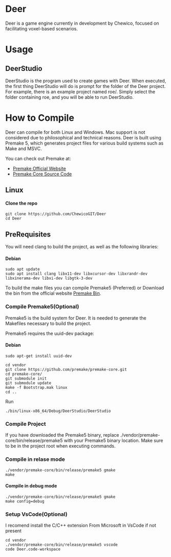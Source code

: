 # Deer
Deer is a game engine currently in development by Chewico, focused on facilitating voxel-based scenarios.


# Usage
## DeerStudio
DeerStudio is the program used to create games with Deer. When executed, the first thing DeerStudio will do is prompt for the folder of the Deer project. For example, there is an example project named roe/. Simply select the folder containing roe, and you will be able to run DeerStudio.

# How to Compile
Deer can compile for both Linux and Windows. Mac support is not considered due to philosophical and technical reasons.
Deer is built using Premake 5, which generates project files for various build systems such as Make and MSVC.

You can check out Premake at:

- [Premake Official Website](https://premake.github.io)  
- [Premake Core Source Code](https://github.com/premake/premake-core)  

## Linux
#### Clone the repo
```console
git clone https://github.com/ChewicoGIT/Deer
cd Deer
```

## PreRequisites
You will need clang to build the project, as well as the following libraries:

#### Debian
```console
sudo apt update
sudo apt install clang libx11-dev libxcursor-dev libxrandr-dev libxinerama-dev libxi-dev libgtk-3-dev
```

To build the make files you can compile Premake5 (Preferred) or Download the bin from the official website [Premake Bin](https://premake.github.io/download).

### Compile Premake5(Optional)
Premake5 is the build system for Deer. It is needed to generate the Makefiles necessary to build the project.

Premake5 requires the uuid-dev package:

#### Debian
```console
sudo apt-get install uuid-dev
```

```console
cd vendor
git clone https://github.com/premake/premake-core.git
cd premake-core/
git submodule init
git submodule update
make -f Bootstrap.mak linux
cd ..
```

Run
```console
./bin/linux-x86_64/Debug/DeerStudio/DeerStudio
```

### Compile Project
If you have downloaded the Premake5 binary, replace ./vendor/premake-core/bin/release/premake5 with your Premake5 binary location. Make sure to be in the project root when executing commands.

### Compile in relase mode
```console
./vendor/premake-core/bin/release/premake5 gmake
make
```

#### Compile in debug mode
```console
./vendor/premake-core/bin/release/premake5 gmake
make config=debug
```


### Setup VsCode(Optional)
I recomend install the C/C++ extension From Microsoft in VsCode if not present

```console
cd vendor
./vendor/premake-core/bin/release/premake5 vscode
code Deer.code-workspace
```